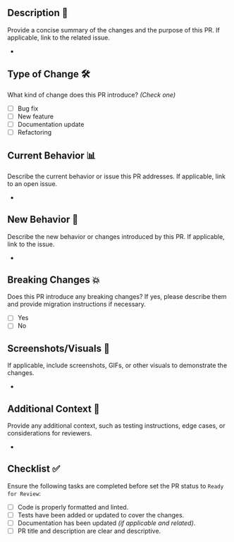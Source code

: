 ## Description 📝
Provide a concise summary of the changes and the purpose of this PR. If applicable, link to the related issue.

*

## Type of Change 🛠
What kind of change does this PR introduce? _(Check one)_
- [ ] Bug fix
- [ ] New feature
- [ ] Documentation update
- [ ] Refactoring

## Current Behavior 📊
Describe the current behavior or issue this PR addresses. If applicable, link to an open issue.

*

## New Behavior 🔄
Describe the new behavior or changes introduced by this PR. If applicable, link to the issue.

*

## Breaking Changes 💥
Does this PR introduce any breaking changes? If yes, please describe them and provide migration instructions if necessary.

- [ ] Yes
- [ ] No

## Screenshots/Visuals 📸
If applicable, include screenshots, GIFs, or other visuals to demonstrate the changes.

*

## Additional Context 📌
Provide any additional context, such as testing instructions, edge cases, or considerations for reviewers.

*

## Checklist ✅
Ensure the following tasks are completed before set the PR status to `Ready for Review`:
- [ ] Code is properly formatted and linted.
- [ ] Tests have been added or updated to cover the changes.
- [ ] Documentation has been updated _(if applicable and related)_.
- [ ] PR title and description are clear and descriptive.

